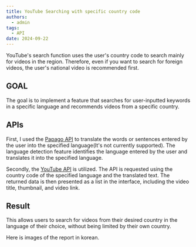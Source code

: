 ```yaml
---
title: YouTube Searching with specific country code
authors:
  - admin
tags:
  - API
date: 2024-09-22
---
```


YouTube's search function uses the user's country code to search mainly for videos in the region. Therefore, even if you want to search for foreign videos, the user's national video is recommended first. 

## GOAL 

The goal is to implement a feature that searches for user-inputted keywords in a specific language and recommends videos from a specific country.

## APIs

First, I used the [Papago API](https://developers.naver.com/docs/papago/README.md) to translate the words or sentences entered by the user into the specified language(It's not currently supported). The language detection feature identifies the language entered by the user and translates it into the specified language. 

Secondly, the [YouTube API](https://developers.google.com/youtube) is utilized. The API is requested using the country code of the specified language and the translated text. The returned data is then presented as a list in the interface, including the video title, thumbnail, and video link.

## Result 

This allows users to search for videos from their desired country in the language of their choice, without being limited by their own country.

Here is images of the report in korean.